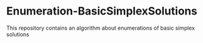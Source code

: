 # Enumeration-BasicSimplexSolutions
This repository contains an algorithm about enumerations of basic simplex solutions

